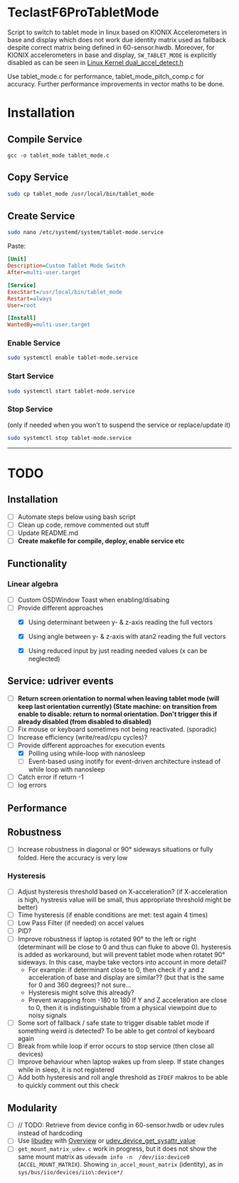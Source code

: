 # TeclastF6ProTabletMode
Script to switch to tablet mode in linux based on KIONIX Accelerometers in base and display which does not work due identity matrix used as fallback despite correct matrix being defined in 60-sensor.hwdb.
Moreover, for KIONIX accelerometers in base and display, `SW_TABLET_MODE` is explicitly disabled as can be seen in [Linux Kernel dual_accel_detect.h](https://github.com/torvalds/linux/blob/7503345ac5f5e82fd9a36d6e6b447c016376403a/drivers/platform/x86/dual_accel_detect.h#L9)

Use tablet_mode.c for performance, tablet_mode_pitch_comp.c for accuracy. Further performance improvements in vector maths to be done.

# Installation
## Compile Service
```
gcc -o tablet_mode tablet_mode.c
```

## Copy Service
```bash
sudo cp tablet_mode /usr/local/bin/tablet_mode
```

## Create Service
```bash
sudo nano /etc/systemd/system/tablet-mode.service
```

Paste:
```ini
[Unit]
Description=Custom Tablet Mode Switch
After=multi-user.target

[Service]
ExecStart=/usr/local/bin/tablet_mode
Restart=always
User=root

[Install]
WantedBy=multi-user.target
```

### Enable Service
```bash
sudo systemctl enable tablet-mode.service
```
### Start Service
```bash
sudo systemctl start tablet-mode.service
```
### Stop Service
(only if needed when you won't to suspend the service or replace/update it)
```bash
sudo systemctl stop tablet-mode.service
```
___
# TODO
## Installation
- [ ] Automate steps below using bash script
- [ ] Clean up code, remove commented out stuff
- [ ] Update README.md
- [ ] **Create makefile for compile, deploy, enable service etc**

## Functionality
### Linear algebra
- [ ] Custom OSDWindow Toast when enabling/disabing
- [ ] Provide different approaches
  - [x] Using determinant between y- & z-axis reading the full vectors
  - [x] Using angle between y- & z-axis with atan2 reading the full vectors
  - [x] Using reduced input by just reading needed values (x can be neglected)


## Service: udriver events
- [ ] **Return screen orientation to normal when leaving tablet mode (will keep last orientation currently) (State machine: on transition from enable to disable: return to normal orientation. Don't trigger this if already disabled (from disabled to disabled)**
- [ ] Fix mouse or keyboard  sometimes  not being reactivated. (sporadic)
- [ ] Increase efficiency (write/read/cpu cycles)?
- [ ] Provide different approaches for execution events
  - [x] Polling using while-loop with nanosleep
  - [ ] Event-based using inotify for event-driven architecture instead of while loop with nanosleep
- [ ] Catch error if return -1
- [ ] log errors

## Performance
## Robustness
- [ ] Increase robustness in diagonal or 90° sideways situations or fully folded. Here the accuracy is very low
### Hysteresis
- [ ] Adjust hysteresis threshold based on X-acceleration? (if X-acceleration is high, hystresis value will be small, thus appropriate threshold might be better)
- [ ] Time hysteresis (if enable conditions are met: test again $4$ times)
- [ ] Low Pass Filter (if needed) on accel values
- [ ] PID?
- [ ] Improve robustness if laptop is rotated 90° to the left or right (determinant will be close to 0 and thus can fluke to above 0). hysteresis is added as workaround, but will prevent tablet mode when rotatet 90° sideways. In this case, maybe take vectors into account in more detail?
  - For example: if determinant close to 0, then check if y and z acceleration of base and display are similar?? (but that is the same for 0 and 360 degrees)? not sure...
  - Hysteresis might solve this already?
  - Prevent wrapping from -180 to 180
  If Y and Z acceleration are close to 0, then it is indistinguishable from a physical viewpoint due to noisy signals
- [ ] Some sort of fallback / safe state to trigger disable tablet mode if something weird is detected? To be able to get control of keyboard again
- [ ] Break from while loop if error occurs to stop service (then close all devices)
- [ ] Improve behaviour when laptop wakes up from sleep. If state changes while in sleep, it is not registered
- [ ] Add both hysteresis and roll angle threshold as `IFDEF` makros to be able to quickly comment out this check

## Modularity
- [ ] // TODO: Retrieve from device config in 60-sensor.hwdb or udev rules instead of hardcoding
- [ ] Use [libudev](https://www.freedesktop.org/software/systemd/man/latest/libudev.html) with [Overview](https://www.freedesktop.org/software/systemd/man/latest/) or [udev_device_get_sysattr_value](https://www.freedesktop.org/software/systemd/man/latest/udev_device_get_sysattr_value.html#)
- [ ] `get_mount_matrix_udev.c` work in progress, but it does not show the same mount matrix as `udevadm info -n  /dev/iio:device0` (`ACCEL_MOUNT_MATRIX`). Showing `in_accel_mount_matrix` (identity), as in `sys/bus/iio/devices/iio\:device*/`
